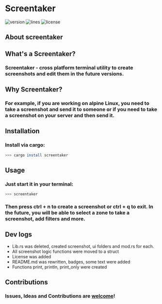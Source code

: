 # Screentaker

![version](https://img.shields.io/crates/v/screentaker)
![lines](https://tokei.rs/b1/github/Vova-max-png/screentaker)
![license](https://img.shields.io/github/license/Vova-max-png/screentaker?color=blue)

## About screentaker

## What's a Screentaker?

### Screentaker - **cross platform** terminal utility to create screenshots and edit them in the future versions.

## Why Screentaker?

### For example, if you are working on alpine Linux, you need to take a screenshot and send it to someone or if you need to take a screenshot on your server and then send it. 

## Installation

### Install via cargo:

```bash
>>> cargo install screentaker
```

## Usage

### Just start it in your terminal:

```bash
>>> screentaker
```

### Then press ctrl + n to create a screenshot or ctrl + q to exit. In the future, you will be able to select a zone to take a screenshot, add filters and more.

## Dev logs

* Lib.rs was deleted, created screenshot, ui folders and mod.rs for each.
* All screenshot logic functions were moved to a struct
* License was added
* README.md was rewritten, badges, some text were added
* Functions print, println, print_only were created

## Contributions

### **Issues**, **Ideas** and **Contributions** are [welcome](!)!